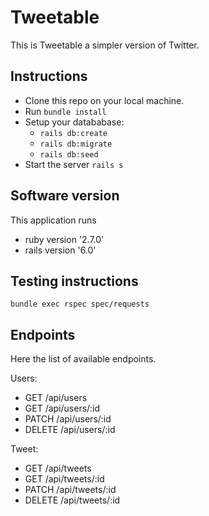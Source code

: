 # Tweetable

This is Tweetable a simpler version of Twitter.

## Instructions

- Clone this repo on your local machine.
- Run `bundle install`
- Setup your datababase:
  - `rails db:create`
  - `rails db:migrate`
  - `rails db:seed`
- Start the server `rails s`

## Software version

This application runs

- ruby version '2.7.0'
- rails version '6.0'

## Testing instructions

```
bundle exec rspec spec/requests
```

## Endpoints

Here the list of available endpoints.

Users:

- GET /api/users
- GET /api/users/:id
- PATCH /api/users/:id
- DELETE /api/users/:id

Tweet:

- GET /api/tweets
- GET /api/tweets/:id
- PATCH /api/tweets/:id
- DELETE /api/tweets/:id
